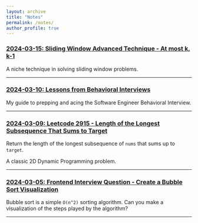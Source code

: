 ```yaml
---
layout: archive
title: "Notes"
permalink: /notes/
author_profile: true
---
```


### [2024-03-15: Sliding Window Advanced Technique - At most k, k-1](/notes/2024/03/15/sliding-window-k)

A niche technique in solving sliding window problems.

---

### [2024-03-10: Lessons from Behavioral Interviews](/notes/2024/03/10/behavioral-interviews)

My guide to prepping and acing the Software Engineer Behavioral Interview.

---

### [2024-03-09: Leetcode 2915 - Length of the Longest Subsequence That Sums to Target](/notes/2024/03/09/leetcode-2915)

Return the length of the longest subsequence of `nums` that sums up to `target`.

A classic 2D Dynamic Programming problem.

---

### [2024-03-05: Frontend Interview Question - Create a Bubble Sort Visualization](/notes/2024/03/05/frontend-bubble-sort)

Bubble sort is a simple `O(n^2)` sorting algorithm. Can you make a visualization of the steps played by the algorithm?

---